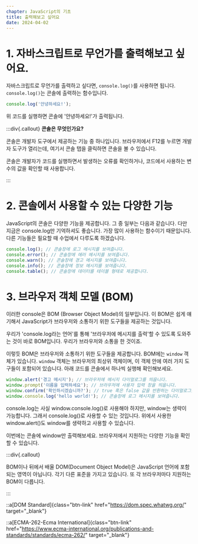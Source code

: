 ```yaml
---
chapter: JavaScript의 기초
title: 출력해보고 싶어요
date: 2024-04-02
---
```


# 1. 자바스크립트로 무언가를 출력해보고 싶어요.

자바스크립트로 무언가를 출력하고 싶다면, `console.log()`를 사용하면 됩니다. `console.log()`는 콘솔에 출력하는 함수입니다.

```javascript
console.log('안녕하세요!');
```

위 코드를 실행하면 콘솔에 '안녕하세요!'가 출력됩니다.

:::div{.callout}
**콘솔은 무엇인가요?**

콘솔은 개발자 도구에서 제공하는 기능 중 하나입니다. 브라우저에서 F12를 누르면 개발자 도구가 열리는데, 여기서 콘솔 탭을 클릭하면 콘솔을 볼 수 있습니다.

콘솔은 개발자가 코드를 실행하면서 발생하는 오류를 확인하거나, 코드에서 사용하는 변수의 값을 확인할 때 사용합니다.

:::

# 2. 콘솔에서 사용할 수 있는 다양한 기능

JavaScript의 콘솔은 다양한 기능을 제공합니다. 그 중 일부는 다음과 같습니다. 다만 지금은 console.log만 기억하셔도 좋습니다. 가장 많이 사용하는 함수이기 때문입니다. 다른 기능들은 필요할 때 수업에서 다루도록 하겠습니다.

```javascript
console.log(); // 콘솔창에 로그 메시지를 보여줍니다.
console.error(); // 콘솔창에 에러 메시지를 보여줍니다.
console.warn(); // 콘솔창에 경고 메시지를 보여줍니다.
console.info(); // 콘솔창에 정보 메시지를 보여줍니다.
console.table(); // 콘솔창에 데이터를 테이블 형태로 제공합니다.
```

# 3. 브라우저 객체 모델 (BOM)

이러한 console은 BOM (Browser Object Model)의 일부입니다. 이 BOM은 쉽게 얘기해서 JavaScript가 브라우저와 소통하기 위한 도구들을 제공하는 것입니다.

우리가 'console.log라는 언어'를 통해 '브라우저에 메시지를 출력'할 수 있도록 도와주는 것이 바로 BOM입니다. 우리가 브라우저와 소통을 한 것이죠.

이렇듯 BOM은 브라우저와 소통하기 위한 도구들을 제공합니다. BOM에는 `window` 객체가 있습니다. `window` 객체는 브라우저의 최상위 객체이며, 이 객체 안에 여러 가지 도구들이 포함되어 있습니다. 아래 코드를 콘솔에서 하나씩 실행해 확인해보세요.

```javascript
window.alert('경고 메시지'); // 브라우저에 메시지 다이얼로그를 띄웁니다.
window.prompt('이름을 입력하세요'); // 브라우저에 사용자 입력 창을 띄웁니다.
window.confirm('확인하시겠습니까?'); // true 혹은 false 값을 반환하는 다이얼로그를 띄웁니다.
window.console.log('hello world!'); // 콘솔창에 로그 메시지를 보여줍니다.
```

console.log는 사실 window.console.log()로 사용해야 하지만, window는 생략이 가능합니다. 그래서 console.log()로 사용할 수 있는 것입니다. 위에서 사용한 window.alert()도 window를 생략하고 사용할 수 있습니다.

이번에는 콘솔에 window만 출력해보세요. 브라우저에서 지원하는 다양한 기능을 확인할 수 있습니다.

:::div{.callout}

BOM이나 뒤에서 배울 DOM(Document Object Model)은 JavaScript 언어에 포함되는 영역이 아닙니다. 각기 다른 표준을 가지고 있습니다. 또 각 브라우저마다 지원하는 BOM이 다릅니다.

:::

::a[DOM Standard]{class="btn-link" href="https://dom.spec.whatwg.org/" target="\_blank"}

::a[ECMA-262-Ecma International]{class="btn-link" href="https://www.ecma-international.org/publications-and-standards/standards/ecma-262/" target="\_blank"}
